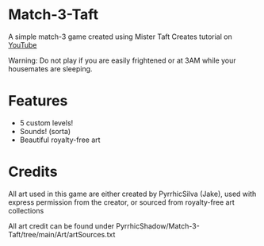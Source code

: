 # Match-3-Taft

A simple match-3 game created using Mister Taft Creates tutorial on [YouTube](https://youtube.com/playlist?list=PL4vbr3u7UKWrxEz75MqmTDd899cYAvQ_B)

Warning: Do not play if you are easily frightened or at 3AM while your housemates are sleeping.

# Features

* 5 custom levels!
* Sounds! (sorta) 
* Beautiful royalty-free art

# Credits 

All art used in this game are either created by PyrrhicSilva (Jake), used with express permission from the creator, or sourced from royalty-free art collections 

All art credit can be found under PyrrhicShadow/Match-3-Taft/tree/main/Art/artSources.txt 
